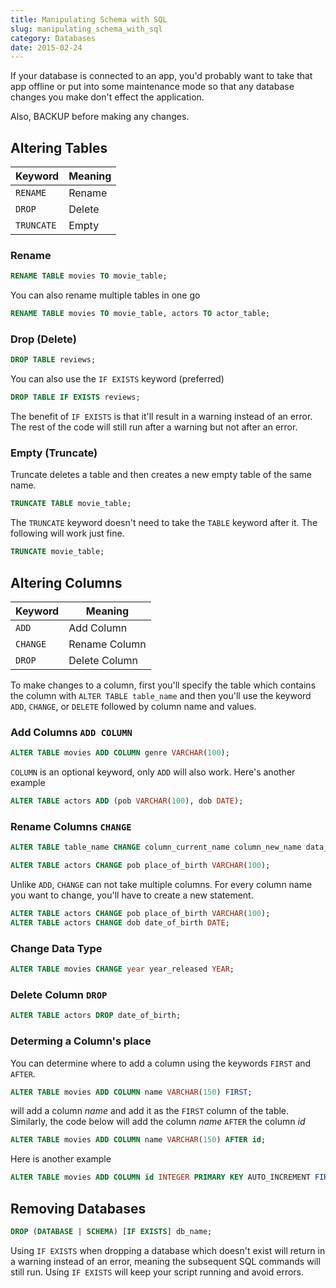 ```yaml
---
title: Manipulating Schema with SQL
slug: manipulating_schema_with_sql
category: Databases
date: 2015-02-24
---
```


If your database is connected to an app, you'd probably want to take that app offline or put into some maintenance mode so that any database changes you make don't effect the application.

Also, BACKUP before making any changes.

Altering Tables
---

| Keyword    | Meaning |
|------------|---------|
| `RENAME`   | Rename  |
| `DROP`     | Delete  |
| `TRUNCATE` | Empty   |

### Rename

```sql
RENAME TABLE movies TO movie_table;
```

You can also rename multiple tables in one go

```sql
RENAME TABLE movies TO movie_table, actors TO actor_table;
```

### Drop (Delete)

```sql
DROP TABLE reviews;
```

You can also use the `IF EXISTS` keyword (preferred)

```sql
DROP TABLE IF EXISTS reviews;
```    

The benefit of `IF EXISTS` is that it'll result in a warning instead of an error. The rest of the code will still run after a warning but not after an error.

### Empty (Truncate)

Truncate deletes a table and then creates a new empty table of the same name.

```sql
TRUNCATE TABLE movie_table;
```

The `TRUNCATE` keyword doesn't need to take the `TABLE` keyword after it. The following will work just fine.

```sql
TRUNCATE movie_table;
```

Altering Columns
---

| Keyword  | Meaning       |
|----------|---------------|
| `ADD`    | Add Column    |
| `CHANGE` | Rename Column |
| `DROP`   | Delete Column |

To make changes to a column, first you'll specify the table which contains the column with `ALTER TABLE table_name` and then you'll use the keyword `ADD`, `CHANGE`, or `DELETE` followed by column name and values.

### Add Columns `ADD COLUMN`

```sql
ALTER TABLE movies ADD COLUMN genre VARCHAR(100);
```

`COLUMN` is an optional keyword, only `ADD` will also work. Here's another example

```sql
ALTER TABLE actors ADD (pob VARCHAR(100), dob DATE);
```

### Rename Columns `CHANGE`

```sql
ALTER TABLE table_name CHANGE column_current_name column_new_name data_type;
```

```sql
ALTER TABLE actors CHANGE pob place_of_birth VARCHAR(100);
```

Unlike `ADD`, `CHANGE` can not take multiple columns. For every column name you want to change, you'll have to create a new statement.

```sql
ALTER TABLE actors CHANGE pob place_of_birth VARCHAR(100);
ALTER TABLE actors CHANGE dob date_of_birth DATE;
```

### Change Data Type

```sql
ALTER TABLE movies CHANGE year year_released YEAR;
```

### Delete Column `DROP`

```sql
ALTER TABLE actors DROP date_of_birth;
```

### Determing a Column's place

You can determine where to add a column using the keywords `FIRST` and `AFTER`.


```sql
ALTER TABLE movies ADD COLUMN name VARCHAR(150) FIRST;
```

will add a column _name_ and add it as the `FIRST` column of the table. Similarly, the code below will add the column _name_ `AFTER` the column _id_

```sql
ALTER TABLE movies ADD COLUMN name VARCHAR(150) AFTER id;
```

Here is another example

```sql
ALTER TABLE movies ADD COLUMN id INTEGER PRIMARY KEY AUTO_INCREMENT FIRST;
```


Removing Databases
---

```sql
DROP (DATABASE | SCHEMA) [IF EXISTS] db_name;
```


Using `IF EXISTS` when dropping a database which doesn't exist will return in a warning instead of an error, meaning the subsequent SQL commands will still run. Using `IF EXISTS` will keep your script running and avoid errors.
